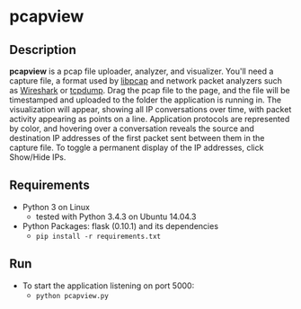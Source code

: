 # pcapview

## Description

**pcapview** is a pcap file uploader, analyzer, and visualizer. You'll need a capture file, a format used by [libpcap](http://www.tcpdump.org/) and network packet analyzers such as [Wireshark](https://www.wireshark.org/) or [tcpdump](http://www.tcpdump.org/). Drag the pcap file to the page, and the file will be timestamped and uploaded to the folder the application is running in. The visualization will appear, showing all IP conversations over time, with packet activity appearing as points on a line. Application protocols are represented by color, and hovering over a conversation reveals the source and destination IP addresses of the first packet sent between them in the capture file. To toggle a permanent display of the IP addresses, click Show/Hide IPs.

## Requirements

* Python 3 on Linux
  * tested with Python 3.4.3 on Ubuntu 14.04.3
* Python Packages: flask (0.10.1) and its dependencies
  * `pip install -r requirements.txt`

## Run

* To start the application listening on port 5000:
  * `python pcapview.py`